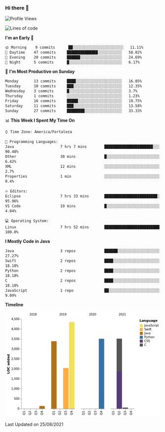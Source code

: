 ### Hi there 👋

<!--
**samuelpsouza/samuelpsouza** is a ✨ _special_ ✨ repository because its `README.md` (this file) appears on your GitHub profile.

Here are some ideas to get you started:

- 🔭 I’m currently working on ...
- 🌱 I’m currently learning ...
- 👯 I’m looking to collaborate on ...
- 🤔 I’m looking for help with ...
- 💬 Ask me about ...
- 📫 How to reach me: ...
- 😄 Pronouns: ...
- ⚡ Fun fact: ...
-->

<!--START_SECTION:waka-->
![Profile Views](http://img.shields.io/badge/Profile%20Views-26-blue)

![Lines of code](https://img.shields.io/badge/From%20Hello%20World%20I%27ve%20Written-16995%20lines%20of%20code-blue)

**I'm an Early 🐤** 

```text
🌞 Morning    9 commits      ██░░░░░░░░░░░░░░░░░░░░░░░   11.11% 
🌆 Daytime    47 commits     ██████████████░░░░░░░░░░░   58.02% 
🌃 Evening    20 commits     ██████░░░░░░░░░░░░░░░░░░░   24.69% 
🌙 Night      5 commits      █░░░░░░░░░░░░░░░░░░░░░░░░   6.17%

```
📅 **I'm Most Productive on Sunday** 

```text
Monday       13 commits     ████░░░░░░░░░░░░░░░░░░░░░   16.05% 
Tuesday      10 commits     ███░░░░░░░░░░░░░░░░░░░░░░   12.35% 
Wednesday    3 commits      █░░░░░░░░░░░░░░░░░░░░░░░░   3.7% 
Thursday     1 commits      ░░░░░░░░░░░░░░░░░░░░░░░░░   1.23% 
Friday       16 commits     █████░░░░░░░░░░░░░░░░░░░░   19.75% 
Saturday     11 commits     ███░░░░░░░░░░░░░░░░░░░░░░   13.58% 
Sunday       27 commits     ████████░░░░░░░░░░░░░░░░░   33.33%

```


📊 **This Week I Spent My Time On** 

```text
⌚︎ Time Zone: America/Fortaleza

💬 Programming Languages: 
Java                     7 hrs 7 mins        ██████████████████████░░░   90.48% 
Other                    30 mins             █░░░░░░░░░░░░░░░░░░░░░░░░   6.42% 
XML                      12 mins             ░░░░░░░░░░░░░░░░░░░░░░░░░   2.7% 
Properties               1 min               ░░░░░░░░░░░░░░░░░░░░░░░░░   0.4%

🔥 Editors: 
Eclipse                  7 hrs 33 mins       ████████████████████████░   95.96% 
VS Code                  19 mins             █░░░░░░░░░░░░░░░░░░░░░░░░   4.04%

💻 Operating System: 
Linux                    7 hrs 52 mins       █████████████████████████   100.0%

```

**I Mostly Code in Java** 

```text
Java                     3 repos             ██████░░░░░░░░░░░░░░░░░░░   27.27% 
Swift                    2 repos             ████░░░░░░░░░░░░░░░░░░░░░   18.18% 
Python                   2 repos             ████░░░░░░░░░░░░░░░░░░░░░   18.18% 
C                        2 repos             ████░░░░░░░░░░░░░░░░░░░░░   18.18% 
JavaScript               1 repo              ██░░░░░░░░░░░░░░░░░░░░░░░   9.09%

```


**Timeline**

![Chart not found](https://raw.githubusercontent.com/samuelpsouza/samuelpsouza/main/charts/bar_graph.png) 


 Last Updated on 25/08/2021
<!--END_SECTION:waka-->